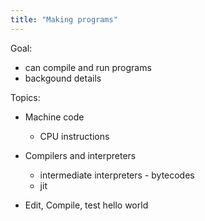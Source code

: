 ```yaml
---
title: "Making programs"
---
```


Goal:

- can compile and run programs
- backgound details


Topics:

- Machine code

  - CPU instructions


- Compilers and interpreters

  - intermediate interpreters - bytecodes
  - jit

- Edit, Compile, test hello world

